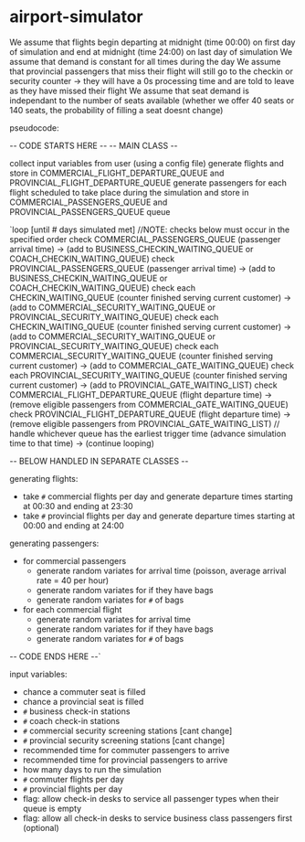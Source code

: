 # airport-simulator
We assume that flights begin departing at midnight (time 00:00) on first day of simulation and end at midnight (time 24:00) on last day of simulation
We assume that demand is constant for all times during the day
We assume that provincial passengers that miss their flight will still go to the checkin or security counter -> they will have a 0s processing time and are told to leave as they have missed their flight
We assume that seat demand is independant to the number of seats available (whether we offer 40 seats or 140 seats, the probability of filling a seat doesnt change)

pseudocode:



-- CODE STARTS HERE --
-- MAIN CLASS --

collect input variables from user (using a config file)
generate flights and store in COMMERCIAL_FLIGHT_DEPARTURE_QUEUE and PROVINCIAL_FLIGHT_DEPARTURE_QUEUE
generate passengers for each flight scheduled to take place during the simulation and store in COMMERCIAL_PASSENGERS_QUEUE and PROVINCIAL_PASSENGERS_QUEUE queue

`loop [until # days simulated met]
    //NOTE: checks below must occur in the specified order
    check COMMERCIAL_PASSENGERS_QUEUE (passenger arrival time) -> (add to BUSINESS_CHECKIN_WAITING_QUEUE or COACH_CHECKIN_WAITING_QUEUE)
    check PROVINCIAL_PASSENGERS_QUEUE (passenger arrival time) -> (add to BUSINESS_CHECKIN_WAITING_QUEUE or COACH_CHECKIN_WAITING_QUEUE)
    check each CHECKIN_WAITING_QUEUE (counter finished serving current customer) -> (add to COMMERCIAL_SECURITY_WAITING_QUEUE or PROVINCIAL_SECURITY_WAITING_QUEUE)
    check each CHECKIN_WAITING_QUEUE (counter finished serving current customer) -> (add to COMMERCIAL_SECURITY_WAITING_QUEUE or PROVINCIAL_SECURITY_WAITING_QUEUE)
    check each COMMERCIAL_SECURITY_WAITING_QUEUE (counter finished serving current customer) -> (add to COMMERCIAL_GATE_WAITING_QUEUE)
    check each PROVINCIAL_SECURITY_WAITING_QUEUE (counter finished serving current customer) -> (add to PROVINCIAL_GATE_WAITING_LIST)
    check COMMERCIAL_FLIGHT_DEPARTURE_QUEUE (flight departure time) -> (remove eligible passengers from COMMERCIAL_GATE_WAITING_QUEUE)
    check PROVINCIAL_FLIGHT_DEPARTURE_QUEUE (flight departure time) -> (remove eligible passengers from PROVINCIAL_GATE_WAITING_LIST)
    //
    handle whichever queue has the earliest trigger time (advance simulation time to that time) -> (continue looping)

-- BELOW HANDLED IN SEPARATE CLASSES --

generating flights:
- take `#` commercial flights per day and generate departure times starting at 00:30 and ending at 23:30
- take `#` provincial flights per day and generate departure times starting at 00:00 and ending at 24:00

generating passengers:
- for commercial passengers 
  - generate random variates for arrival time (poisson, average arrival rate = 40 per hour)
  - generate random variates for if they have bags
  - generate random variates for `#` of bags
- for each commercial flight
  - generate random variates for arrival time
  - generate random variates for if they have bags
  - generate random variates for `#` of bags

-- CODE ENDS HERE --`



input variables:
- chance a commuter seat is filled
- chance a provincial seat is filled
- `#` business check-in stations
- `#` coach check-in stations
- `#` commercial security screening stations [cant change]
- `#` provincial security screening stations [cant change]
- recommended time for commuter passengers to arrive
- recommended time for provincial passengers to arrive
- how many days to run the simulation
- `#` commuter flights per day
- `#` provincial flights per day
- flag: allow check-in desks to service all passenger types when their queue is empty
- flag: allow all check-in desks to service business class passengers first (optional)
